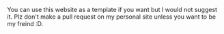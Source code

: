 You can use this website as a template if you want but I would not suggest it. Plz don't make a pull request on my personal site unless you want to be my freind :D.